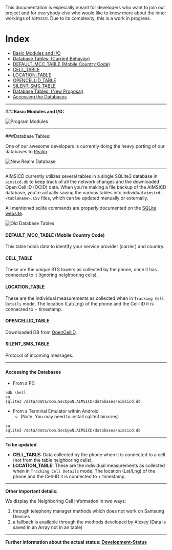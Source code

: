 This documentation is especially meant for developers who want to join our project and for everybody else who would like to know more about the inner workings of `AIMSICD`. Due to its complexity, this is a work in progress.

# Index

* [Basic Modules and I/O](https://github.com/SecUpwN/Android-IMSI-Catcher-Detector/wiki/Technical-Overview#basic-modules-and-io)
* [Database Tables: (Current Behavior)](https://github.com/SecUpwN/Android-IMSI-Catcher-Detector/wiki/Technical-Overview#database-tables-current-behavior)
* [DEFAULT_MCC_TABLE (Mobile Country Code)](https://github.com/SecUpwN/Android-IMSI-Catcher-Detector/wiki/Technical-Overview#default_mcc_table-mobile-country-code)
* [CELL_TABLE](https://github.com/SecUpwN/Android-IMSI-Catcher-Detector/wiki/Technical-Overview#cell_table)
* [LOCATION_TABLE](https://github.com/SecUpwN/Android-IMSI-Catcher-Detector/wiki/Technical-Overview#location_table)
* [OPENCELLID_TABLE](https://github.com/SecUpwN/Android-IMSI-Catcher-Detector/wiki/Technical-Overview#opencellid_table)
* [SILENT_SMS_TABLE](https://github.com/SecUpwN/Android-IMSI-Catcher-Detector/wiki/Technical-Overview#silent_sms_table)
* [Database Tables: (New Proposal)](https://github.com/SecUpwN/Android-IMSI-Catcher-Detector/wiki/Technical-Overview#database-tables-new-proposal)
* [Accessing the Databases](https://github.com/SecUpwN/Android-IMSI-Catcher-Detector/wiki/Technical-Overview#accessing-the-databases)

---

###**Basic Modules and I/O:**

![Program Modules](https://spideroak.com/share/IFEU2U2JINCA/GitHub/home/SecUpwN/SpiderOak/DOCUMENTATION/Program_Modules.png)

---

###Database Tables:

One of our awesome developers is currently doing the heavy porting of our databases to [Realm](https://realm.io/).

![New Realm Database](https://spideroak.com/share/IFEU2U2JINCA/GitHub/home/SecUpwN/SpiderOak/DOCUMENTATION/Database_myCellInfo_ER_4.png)

---

AIMSICD currently utilizes several tables in a single SQLite3 database in `aimsicd.db` to keep track 
of all the network changes and the downloaded Open Cell ID (OCID) data. When you're making a file 
backup of the AIMSICD database, you're actually saving the various tables into individual 
`aimsicd-<tablename>.CSV` files, which can be updated manually or externally.

All mentioned sqlite commands are properly documented on the [SQLite website](http://www.sqlite.org).

![Old Database Tables](https://spideroak.com/share/IFEU2U2JINCA/GitHub/home/SecUpwN/SpiderOak/DOCUMENTATION/Database_myCellInfo_ER_3.png)

#### DEFAULT_MCC_TABLE (Mobile Country Code)
This table holds data to identify your service provider (carrier) and country.
#### CELL_TABLE
These are the *unique* BTS towers as collected by the phone, once it has connected to it (ignoring neighboring cells).
#### LOCATION_TABLE
These are the individual measurements as collected when in `Tracking Cell Details` mode. The location (Lat/Lng) of the phone and the Cell-ID it is connected to + timestamp.
#### OPENCELLID_TABLE
Downloaded DB from [OpenCellID](http://opencellid.org/).
#### SILENT_SMS_TABLE
Protocol of incoming messages.

---

#### Accessing the Databases

* From a PC

```
adb shell
su
sqlite3 /data/data/com.SecUpwN.AIMSICD/databases/aimsicd.db
```

* From a Terminal Emulator within Android
  * (Note: You may need to install sqlite3 binaries)

```
su
sqlite3 /data/data/com.SecUpwN.AIMSICD/databases/aimsicd.db
```

---

**To be updated** 

* **CELL_TABLE:** Data collected by the phone when it is connected to a cell. (not from the table neighboring cells).
* **LOCATION_TABLE:** These are the individual measurements as collected when in `Tracking Cell Details` mode. The location (Lat/Lng) of the phone and the Cell-ID it is connected to + timestamp.

***


**Other important details:** 

We display the Neighboring Cell information in two ways:   
1. through telephony manager methods which does not work on Samsung Devices   
2. a fallback is available through the methods developed by Alexey
(Data is saved in an Array not in an table)

***


**Further information about the actual status: [Development-Status](https://github.com/SecUpwN/Android-IMSI-Catcher-Detector/wiki/Development-Status)**

